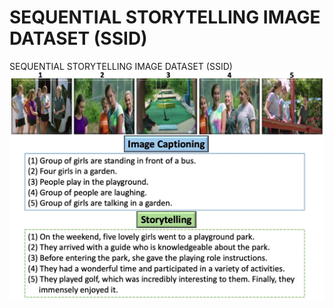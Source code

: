 # SEQUENTIAL STORYTELLING IMAGE DATASET (SSID)
SEQUENTIAL STORYTELLING IMAGE DATASET (SSID)
![example story screen capture](assets\Image_Image.jpeg)
